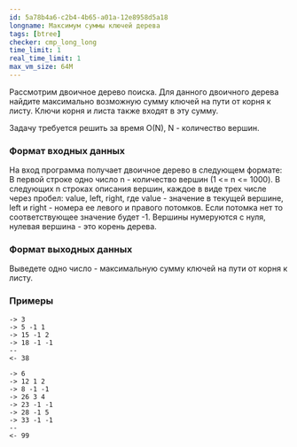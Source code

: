 ```yaml
---
id: 5a78b4a6-c2b4-4b65-a01a-12e8958d5a18
longname: Максимум суммы ключей дерева
tags: [btree]
checker: cmp_long_long
time_limit: 1
real_time_limit: 1
max_vm_size: 64M
---
```


Рассмотрим двоичное дерево поиска. Для данного двоичного дерева найдите максимально возможную сумму ключей на пути от корня к листу. Ключи корня и листа также входят в эту сумму.

Задачу требуется решить за время O(N), N - количество вершин.

### Формат входных данных

На вход программа получает двоичное дерево в следующем формате:
В первой строке одно число n - количество вершин (1 <= n <= 1000). В следующих n строках описания вершин, каждое в виде трех числе через пробел: value, left, right, где value - значение в текущей вершине, left и right - номера ее левого и правого потомков. Если потомка нет то соответствующее значение будет -1. Вершины нумеруются с нуля, нулевая вершина - это корень дерева.

### Формат выходных данных

Выведете одно число - максимальную сумму ключей на пути от корня к листу.

### Примеры

```
-> 3
-> 5 -1 1
-> 15 -1 2
-> 18 -1 -1
--
<- 38
```

```
-> 6
-> 12 1 2
-> 8 -1 -1
-> 26 3 4
-> 23 -1 -1
-> 28 -1 5
-> 33 -1 -1
--
<- 99
```
